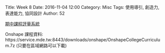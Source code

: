 Title: Week 8
Date: 2016-11-04 12:00
Category: Misc
Tags: 使用導引, 創造力, 表達能力, 協同設計
Author: 52

 <p><a href="http://pygroup-ag100.rhcloud.com">期中課程評量系統</a></p>

<p>Onshape 課程資料: https://service.mde.tw:8443/downloads/onshape/OnshapeCollegeCurriculum.7z (只要在區域網路可以下載)</p>